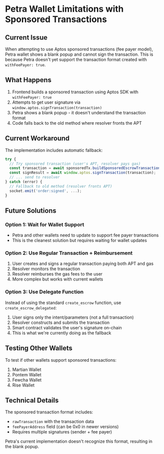 # Petra Wallet Limitations with Sponsored Transactions

## Current Issue
When attempting to use Aptos sponsored transactions (fee payer model), Petra wallet shows a blank popup and cannot sign the transaction. This is because Petra doesn't yet support the transaction format created with `withFeePayer: true`.

## What Happens
1. Frontend builds a sponsored transaction using Aptos SDK with `withFeePayer: true`
2. Attempts to get user signature via `window.aptos.signTransaction(transaction)`
3. Petra shows a blank popup - it doesn't understand the transaction format
4. Code falls back to the old method where resolver fronts the APT

## Current Workaround
The implementation includes automatic fallback:
```typescript
try {
  // Try sponsored transaction (user's APT, resolver pays gas)
  const transaction = await sponsoredTx.buildSponsoredEscrowTransaction(...);
  const signResult = await window.aptos.signTransaction(transaction);
  // ... send to resolver
} catch (error) {
  // Fallback to old method (resolver fronts APT)
  socket.emit('order:signed', ...);
}
```

## Future Solutions

### Option 1: Wait for Wallet Support
- Petra and other wallets need to update to support fee payer transactions
- This is the cleanest solution but requires waiting for wallet updates

### Option 2: Use Regular Transaction + Reimbursement
1. User creates and signs a regular transaction paying both APT and gas
2. Resolver monitors the transaction
3. Resolver reimburses the gas fees to the user
4. More complex but works with current wallets

### Option 3: Use Delegate Function
Instead of using the standard `create_escrow` function, use `create_escrow_delegated`:
1. User signs only the intent/parameters (not a full transaction)
2. Resolver constructs and submits the transaction
3. Smart contract validates the user's signature on-chain
4. This is what we're currently doing as the fallback

## Testing Other Wallets
To test if other wallets support sponsored transactions:
1. Martian Wallet
2. Pontem Wallet
3. Fewcha Wallet
4. Rise Wallet

## Technical Details
The sponsored transaction format includes:
- `rawTransaction` with the transaction data
- `feePayerAddress` field (can be 0x0 in newer versions)
- Requires multiple signatures (sender + fee payer)

Petra's current implementation doesn't recognize this format, resulting in the blank popup.